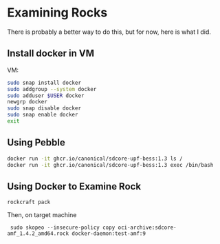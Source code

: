 # Examining Rocks

There is probably a better way to do this, but for now, here is what I did.

## Install docker in VM

VM:

```bash
sudo snap install docker
sudo addgroup --system docker
sudo adduser $USER docker
newgrp docker
sudo snap disable docker
sudo snap enable docker
exit
```

## Using Pebble

```bash
docker run -it ghcr.io/canonical/sdcore-upf-bess:1.3 ls /
docker run -it ghcr.io/canonical/sdcore-upf-bess:1.3 exec /bin/bash
```

## Using Docker to Examine Rock

`rockcraft pack`

Then, on target machine

```
 sudo skopeo --insecure-policy copy oci-archive:sdcore-amf_1.4.2_amd64.rock docker-daemon:test-amf:9
```
